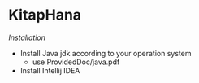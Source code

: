 # KitapHana
<i> Installation</i>
<div>
   <ul>
    <li>Install Java jdk according to your operation system
        <ul>
           <li> use <a>  ProvidedDoc/java.pdf</a>
        </ul>
    <li>Install Intellij IDEA 
    </ul>    
</div 
